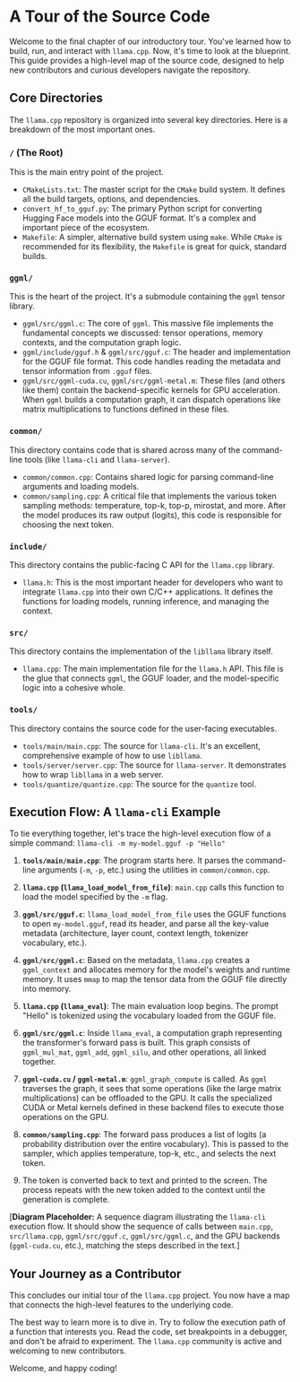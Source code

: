 
# A Tour of the Source Code

Welcome to the final chapter of our introductory tour. You've learned how to build, run, and interact with `llama.cpp`. Now, it's time to look at the blueprint. This guide provides a high-level map of the source code, designed to help new contributors and curious developers navigate the repository.

## Core Directories

The `llama.cpp` repository is organized into several key directories. Here is a breakdown of the most important ones.

### `/` (The Root)

This is the main entry point of the project.

-   `CMakeLists.txt`: The master script for the `CMake` build system. It defines all the build targets, options, and dependencies.
-   `convert_hf_to_gguf.py`: The primary Python script for converting Hugging Face models into the GGUF format. It's a complex and important piece of the ecosystem.
-   `Makefile`: A simpler, alternative build system using `make`. While `CMake` is recommended for its flexibility, the `Makefile` is great for quick, standard builds.

### `ggml/`

This is the heart of the project. It's a submodule containing the `ggml` tensor library.

-   `ggml/src/ggml.c`: The core of `ggml`. This massive file implements the fundamental concepts we discussed: tensor operations, memory contexts, and the computation graph logic.
-   `ggml/include/gguf.h` & `ggml/src/gguf.c`: The header and implementation for the GGUF file format. This code handles reading the metadata and tensor information from `.gguf` files.
-   `ggml/src/ggml-cuda.cu`, `ggml/src/ggml-metal.m`: These files (and others like them) contain the backend-specific kernels for GPU acceleration. When `ggml` builds a computation graph, it can dispatch operations like matrix multiplications to functions defined in these files.

### `common/`

This directory contains code that is shared across many of the command-line tools (like `llama-cli` and `llama-server`).

-   `common/common.cpp`: Contains shared logic for parsing command-line arguments and loading models.
-   `common/sampling.cpp`: A critical file that implements the various token sampling methods: temperature, top-k, top-p, mirostat, and more. After the model produces its raw output (logits), this code is responsible for choosing the next token.

### `include/`

This directory contains the public-facing C API for the `llama.cpp` library.

-   `llama.h`: This is the most important header for developers who want to integrate `llama.cpp` into their own C/C++ applications. It defines the functions for loading models, running inference, and managing the context.

### `src/`

This directory contains the implementation of the `libllama` library itself.

-   `llama.cpp`: The main implementation file for the `llama.h` API. This file is the glue that connects `ggml`, the GGUF loader, and the model-specific logic into a cohesive whole.

### `tools/`

This directory contains the source code for the user-facing executables.

-   `tools/main/main.cpp`: The source for `llama-cli`. It's an excellent, comprehensive example of how to use `libllama`.
-   `tools/server/server.cpp`: The source for `llama-server`. It demonstrates how to wrap `libllama` in a web server.
-   `tools/quantize/quantize.cpp`: The source for the `quantize` tool.

## Execution Flow: A `llama-cli` Example

To tie everything together, let's trace the high-level execution flow of a simple command: `llama-cli -m my-model.gguf -p "Hello"`

1.  **`tools/main/main.cpp`**: The program starts here. It parses the command-line arguments (`-m`, `-p`, etc.) using the utilities in `common/common.cpp`.

2.  **`llama.cpp` (`llama_load_model_from_file`)**: `main.cpp` calls this function to load the model specified by the `-m` flag.

3.  **`ggml/src/gguf.c`**: `llama_load_model_from_file` uses the GGUF functions to open `my-model.gguf`, read its header, and parse all the key-value metadata (architecture, layer count, context length, tokenizer vocabulary, etc.).

4.  **`ggml/src/ggml.c`**: Based on the metadata, `llama.cpp` creates a `ggml_context` and allocates memory for the model's weights and runtime memory. It uses `mmap` to map the tensor data from the GGUF file directly into memory.

5.  **`llama.cpp` (`llama_eval`)**: The main evaluation loop begins. The prompt "Hello" is tokenized using the vocabulary loaded from the GGUF file.

6.  **`ggml/src/ggml.c`**: Inside `llama_eval`, a computation graph representing the transformer's forward pass is built. This graph consists of `ggml_mul_mat`, `ggml_add`, `ggml_silu`, and other operations, all linked together.

7.  **`ggml-cuda.cu` / `ggml-metal.m`**: `ggml_graph_compute` is called. As `ggml` traverses the graph, it sees that some operations (like the large matrix multiplications) can be offloaded to the GPU. It calls the specialized CUDA or Metal kernels defined in these backend files to execute those operations on the GPU.

8.  **`common/sampling.cpp`**: The forward pass produces a list of logits (a probability distribution over the entire vocabulary). This is passed to the sampler, which applies temperature, top-k, etc., and selects the next token.

9.  The token is converted back to text and printed to the screen. The process repeats with the new token added to the context until the generation is complete.

[**Diagram Placeholder:** A sequence diagram illustrating the `llama-cli` execution flow. It should show the sequence of calls between `main.cpp`, `src/llama.cpp`, `ggml/src/gguf.c`, `ggml/src/ggml.c`, and the GPU backends (`ggml-cuda.cu`, etc.), matching the steps described in the text.]

## Your Journey as a Contributor

This concludes our initial tour of the `llama.cpp` project. You now have a map that connects the high-level features to the underlying code.

The best way to learn more is to dive in. Try to follow the execution path of a function that interests you. Read the code, set breakpoints in a debugger, and don't be afraid to experiment. The `llama.cpp` community is active and welcoming to new contributors.

Welcome, and happy coding!
